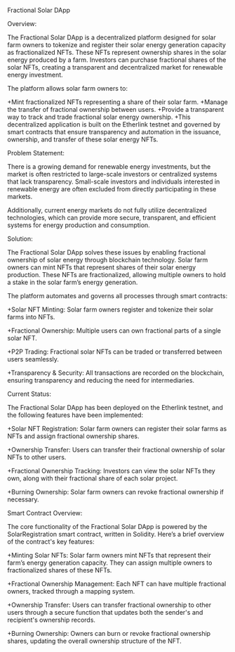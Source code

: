 
Fractional Solar DApp

Overview:

The Fractional Solar DApp is a decentralized platform designed for solar farm owners to tokenize and register their solar energy generation capacity as fractionalized NFTs. These NFTs represent ownership shares in the solar energy produced by a farm. Investors can purchase fractional shares of the solar NFTs, creating a transparent and decentralized market for renewable energy investment.

The platform allows solar farm owners to:

+Mint fractionalized NFTs representing a share of their solar farm.
+Manage the transfer of fractional ownership between users.
+Provide a transparent way to track and trade fractional solar energy ownership.
+This decentralized application is built on the Etherlink testnet and governed by smart contracts that ensure transparency and automation in the issuance, ownership, and transfer of these solar energy NFTs.

Problem Statement:

There is a growing demand for renewable energy investments, but the market is often restricted to large-scale investors or centralized systems that lack transparency. Small-scale investors and individuals interested in renewable energy are often excluded from directly participating in these markets.

Additionally, current energy markets do not fully utilize decentralized technologies, which can provide more secure, transparent, and efficient systems for energy production and consumption.

Solution:

The Fractional Solar DApp solves these issues by enabling fractional ownership of solar energy through blockchain technology. Solar farm owners can mint NFTs that represent shares of their solar energy production. These NFTs are fractionalized, allowing multiple owners to hold a stake in the solar farm’s energy generation.

The platform automates and governs all processes through smart contracts:

+Solar NFT Minting: Solar farm owners register and tokenize their solar farms into NFTs.

+Fractional Ownership: Multiple users can own fractional parts of a single solar NFT.

+P2P Trading: Fractional solar NFTs can be traded or transferred between users seamlessly.

+Transparency & Security: All transactions are recorded on the blockchain, ensuring transparency and reducing the need for intermediaries.

Current Status:

The Fractional Solar DApp has been deployed on the Etherlink  testnet, and the following features have been implemented:

+Solar NFT Registration: Solar farm owners can register their solar farms as NFTs and assign fractional ownership shares.

+Ownership Transfer: Users can transfer their fractional ownership of solar NFTs to other users.

+Fractional Ownership Tracking: Investors can view the solar NFTs they own, along with their fractional share of each solar project.

+Burning Ownership: Solar farm owners can revoke fractional ownership if necessary.

Smart Contract Overview:

The core functionality of the Fractional Solar DApp is powered by the SolarRegistration smart contract, written in Solidity. Here’s a brief overview of the contract's key features:

+Minting Solar NFTs: Solar farm owners mint NFTs that represent their farm’s energy generation capacity. They can assign multiple owners to fractionalized shares of these NFTs.

+Fractional Ownership Management: Each NFT can have multiple fractional owners, tracked through a mapping system.

+Ownership Transfer: Users can transfer fractional ownership to other users through a secure function that updates both the sender's and recipient's ownership records.

+Burning Ownership: Owners can burn or revoke fractional ownership shares, updating the overall ownership structure of the NFT.
